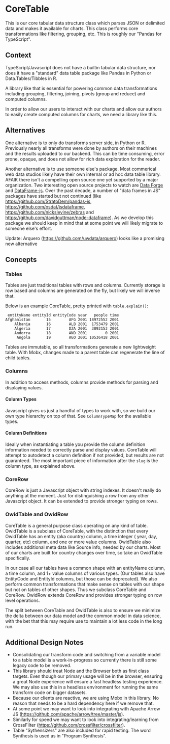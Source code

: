 # CoreTable

This is our core tabular data structure class which parses JSON or delimited data and makes it available for charts. This class performs core transformations like filtering, grouping, etc. This is roughly our "Pandas for TypeScript".

## Context

TypeScript/Javascript does not have a builtin tabular data structure, nor does it have a "standard" data table package like Pandas in Python or Data.Tables/Tibbles in R.

A library like that is essential for powering common data transformations including grouping, filtering, joining, pivots (group and reduce) and computed columns.

In order to allow our users to interact with our charts and allow our authors to easily create computed columns for charts, we need a library like this.

## Alternatives

One alternative is to only do transforms server side, in Python or R. Previously nearly all transforms were done by authors on their machines and the results uploaded to our backend. This can be time consuming, error prone, opaque, and does not allow for rich data exploration for the reader.

Another alternative is to use someone else's package. Most commerical web data studios likely have their own internal or ad hoc data table library. AFAIK there isn't a compelling open source one yet supported by a major organization. Two interesting open source projects to watch are [Data Forge](http://github.com/data-forge/data-forge-ts) and [DataFrame-js](https://github.com/Gmousse/dataframe-js). Over the past decade, a number of "data frames in JS" packages have started but not continued (like https://github.com/StratoDem/pandas-js, https://github.com/osdat/jsdataframe, https://github.com/nickslevine/zebras and https://github.com/davidguttman/node-dataframe). As we develop this package we should keep in mind that at some point we will likely migrate to someone else's effort.

Update: Arquero (https://github.com/uwdata/arquero) looks like a promising new alternative

## Concepts

### Tables

Tables are just traditional tables with rows and columns. Currently storage is row based and columns are generated on the fly, but likely we will inverse that.

Below is an example CoreTable, pretty printed with `table.explain()`:

```
 entityName entityId entityCode year   people time
Afghanistan       15        AFG 2001 18972552 2001
    Albania       16        ALB 2001  1753479 2001
    Algeria       17        DZA 2001  3892153 2001
    Andorra       18        AND 2001        0 2001
     Angola       19        AGO 2001 10536418 2001
```

Tables are immutable, so all transformations generate a new lightweight table. With Mobx, changes made to a parent table can regenerate the line of child tables.

### Columns

In addition to access methods, columns provide methods for parsing and displaying values.

#### Column Types

Javascript gives us just a handful of types to work with, so we build our own type hierarchy on top of that. See `ColumnTypeMap` for the available types.

#### Column Definitions

Ideally when instantiating a table you provide the column definition information needed to correctly parse and display values. CoreTable will attempt to autodetect a column definition if not provided, but results are not guaranteed. The most important piece of information after the `slug` is the column type, as explained above.

### CoreRow

CoreRow is just a Javascript object with string indexes. It doesn't really do anything at the moment. Just for distinguishing a row from any other Javascript object. It can be extended to provide stronger typing on rows.

### OwidTable and OwidRow

CoreTable is a general purpose class operating on any kind of table. OwidTable is a subclass of CoreTable, with the distinction that every OwidTable has an entity (aka country) column, a time integer ( year, day, quarter, etc) column, and one or more value columns. OwidTable also includes additional meta data like Source info, needed by our charts. Most of our charts are built for country changes over time, so take an OwidTable specifically.

In our case all our tables have a common shape with an entityName column, a time column, and 1+ value columns of various types. (Our tables also have EntityCode and EntityId columns, but those can be deprecated).
We also perform common transformations that make sense on tables with our shape but not on tables of other shapes. Thus we subclass CoreTable and CoreRow. OwidRow extends CoreRow and provides stronger typing on row level operations.

The split between CoreTable and OwidTable is also to ensure we minimize the delta between our data model and the common model in data science, with the bet that this may require use to maintain a lot less code in the long run.

## Additional Design Notes

-   Consolidating our transform code and switching from a variable model to a table model is a work-in-progress so currently there is still some legacy code to be removed.
-   This library should treat Node and the Browser both as first class targets. Even though our primary usage will be in the browser, ensuring a great Node experience will ensure a fast headless testing experience. We may also use this in a headless environment for running the same transform code on bigger datasets.
-   Because our clients are reactive, we are using Mobx in this library. No reason that needs to be a hard dependency here if we remove that.
-   At some point we may want to look into integrating with Apache Arrow JS (https://github.com/apache/arrow/tree/master/js).
-   Similarly for speed we may want to look into integrating/learning from CrossFilter (https://github.com/crossfilter/crossfilter).
-   Table "Sythensizers" are also included for rapid testing. The word Synthesis is used as in "Program Synthesis".
